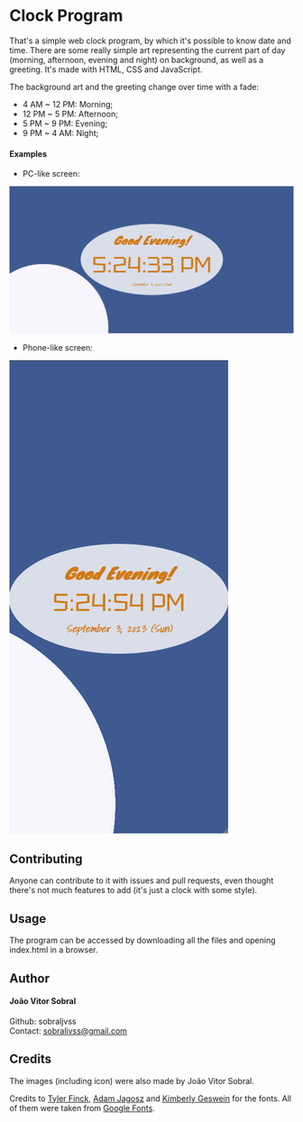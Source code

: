 # Clock Program

That's a simple web clock program, by which it's possible to know date and time. There are some really simple art representing the current part of day (morning, afternoon, evening and night) on background, as well as a greeting. It's made with HTML, CSS and JavaScript.

The background art and the greeting change over time with a fade:
- 4 AM ~ 12 PM: Morning;
- 12 PM ~ 5 PM: Afternoon;
- 5 PM ~ 9 PM: Evening;
- 9 PM ~ 4 AM: Night;

#### Examples

- PC-like screen:
<img src="readme_images/pclike_print.png" alt="The clock on a pc-like screen." />

- Phone-like screen:
<img src="readme_images/phonelike_print.png" alt="The clock on a phone-like screen." />

## Contributing

Anyone can contribute to it with issues and pull requests, even thought there's not much features to add (it's just a clock with some style).

## Usage

The program can be accessed by downloading all the files and opening index.html in a browser.

## Author

#### João Vitor Sobral

Github: sobraljvss <br>
Contact: sobraljvss@gmail.com

## Credits

The images (including icon) were also made by João Vitor Sobral.

Credits to [Tyler Finck](https://fonts.google.com/query=Tyler+Finck), [Adam Jagosz](https://fonts.google.com/query=Adam+Jagosz) and [Kimberly Geswein](https://fonts.google.com/query=Kimberly+Geswein) for the fonts. All of them were taken from [Google Fonts](https://fonts.google.com/).
